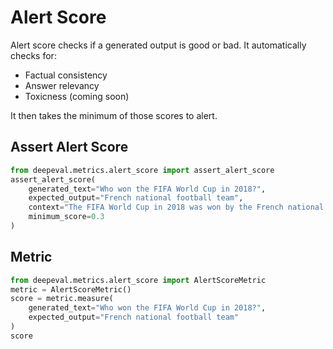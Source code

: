 # Alert Score

Alert score checks if a generated output is good or bad. It automatically checks for:

- Factual consistency
- Answer relevancy
- Toxicness (coming soon)

It then takes the minimum of those scores to alert.

## Assert Alert Score

```python
from deepeval.metrics.alert_score import assert_alert_score
assert_alert_score(
    generated_text="Who won the FIFA World Cup in 2018?",
    expected_output="French national football team",
    context="The FIFA World Cup in 2018 was won by the French national football team. They defeated Croatia 4-2 in the final match to claim the championship.",
    minimum_score=0.3
)
```

## Metric

```python
from deepeval.metrics.alert_score import AlertScoreMetric
metric = AlertScoreMetric()
score = metric.measure(
    generated_text="Who won the FIFA World Cup in 2018?",
    expected_output="French national football team"
)
score
```

